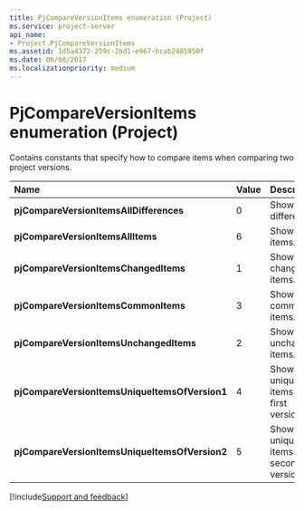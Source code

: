 ```yaml
---
title: PjCompareVersionItems enumeration (Project)
ms.service: project-server
api_name:
- Project.PjCompareVersionItems
ms.assetid: 1d5a4372-259c-2bd1-e967-bcab2485950f
ms.date: 06/08/2017
ms.localizationpriority: medium
---
```



# PjCompareVersionItems enumeration (Project)

Contains constants that specify how to compare items when comparing two project versions.



|Name|Value|Description|
|:-----|:-----|:-----|
|**pjCompareVersionItemsAllDifferences**|0|Show all differences.|
|**pjCompareVersionItemsAllItems**|6|Show all items.|
|**pjCompareVersionItemsChangedItems**|1|Show only changed items.|
|**pjCompareVersionItemsCommonItems**|3|Show common items.|
|**pjCompareVersionItemsUnchangedItems**|2|Show unchanged items.|
|**pjCompareVersionItemsUniqueItemsOfVersion1**|4|Show unique items in the first version.|
|**pjCompareVersionItemsUniqueItemsOfVersion2**|5|Show unique items in the second version.|

[!include[Support and feedback](~/includes/feedback-boilerplate.md)]